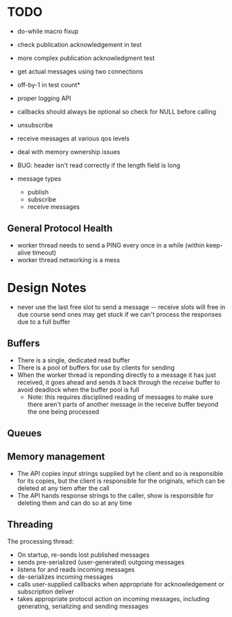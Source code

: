 
# TODO

* do-while macro fixup
* check publication acknowledgement in test
* more complex publication acknowledgment test
* get actual messages using two connections
* off-by-1 in test count*
* proper logging API
* callbacks should always be optional so check for NULL before calling
* unsubscribe
* receive messages at various qos levels

* deal with memory ownership issues

* BUG: header isn't read correctly if the length field is long

* message types
    * publish
    * subscribe
    * receive messages

## General Protocol Health

* worker thread needs to send a PING every once in a while (within keep-alive timeout)
* worker thread networking is a mess

# Design Notes

* never use the last free slot to send a message -- receive slots
will free in due course send ones may get stuck if we can't process
the responses due to a full buffer

## Buffers

* There is a single, dedicated read buffer
* There is a pool of buffers for use by clients for sending
* When the worker thread is reponding directly to a message it has just received,
it goes ahead and sends it back through the *receive* buffer to avoid deadlock
when the buffer pool is full
    * Note: this requires disciplined reading of messages to make sure there
    aren't parts of another message in the receive buffer beyond the one being processed

## Queues

## Memory management
* The API copies input strings supplied byt he client and so is
responsible for its copies,
but the client is responsible for the originals, which can be deleted at
any tiem after the call
* The API hands response strings to the caller, show is
responsible for deleting them
and can do so at any time

## Threading

The processing thread:
* On startup, re-sends lost published messages
* sends pre-serialized (user-generated) outgoing messages
* listens for and reads incoming messages
* de-serializes incoming messages
* calls user-supplied callbacks when appropriate for acknowledgement or
subscription deliver
* takes appropriate protocol action on incoming messages, including generating,
serializing and sending messages
